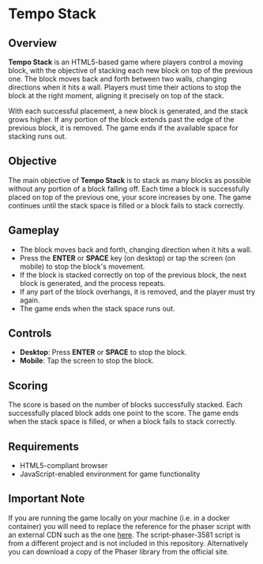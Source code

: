 # Tempo Stack

## Overview

**Tempo Stack** is an HTML5-based game where players control a moving block, with the objective of stacking each new block on top of the previous one. The block moves back and forth between two walls, changing directions when it hits a wall. Players must time their actions to stop the block at the right moment, aligning it precisely on top of the stack.

With each successful placement, a new block is generated, and the stack grows higher. If any portion of the block extends past the edge of the previous block, it is removed. The game ends if the available space for stacking runs out.

## Objective

The main objective of **Tempo Stack** is to stack as many blocks as possible without any portion of a block falling off. Each time a block is successfully placed on top of the previous one, your score increases by one. The game continues until the stack space is filled or a block fails to stack correctly.

## Gameplay

- The block moves back and forth, changing direction when it hits a wall.
- Press the **ENTER** or **SPACE** key (on desktop) or tap the screen (on mobile) to stop the block's movement.
- If the block is stacked correctly on top of the previous block, the next block is generated, and the process repeats.
- If any part of the block overhangs, it is removed, and the player must try again.
- The game ends when the stack space runs out.

## Controls

- **Desktop**: Press **ENTER** or **SPACE** to stop the block.
- **Mobile**: Tap the screen to stop the block.
  
## Scoring

The score is based on the number of blocks successfully stacked. Each successfully placed block adds one point to the score. The game ends when the stack space is filled, or when a block fails to stack correctly.

## Requirements

- HTML5-compliant browser
- JavaScript-enabled environment for game functionality

## Important Note

If you are running the game locally on your machine (i.e. in a docker container) you will need to replace the reference for the phaser script with an external CDN such as the one [here](https://phaser.io/download/stable). The script-phaser-3581 script is from a different project and is not included in this repository. Alternatively you can download a copy of the Phaser library from the official site.
